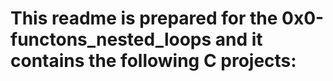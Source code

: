 # This readme is prepared for the 0x0-functons_nested_loops and it contains the following C projects:
